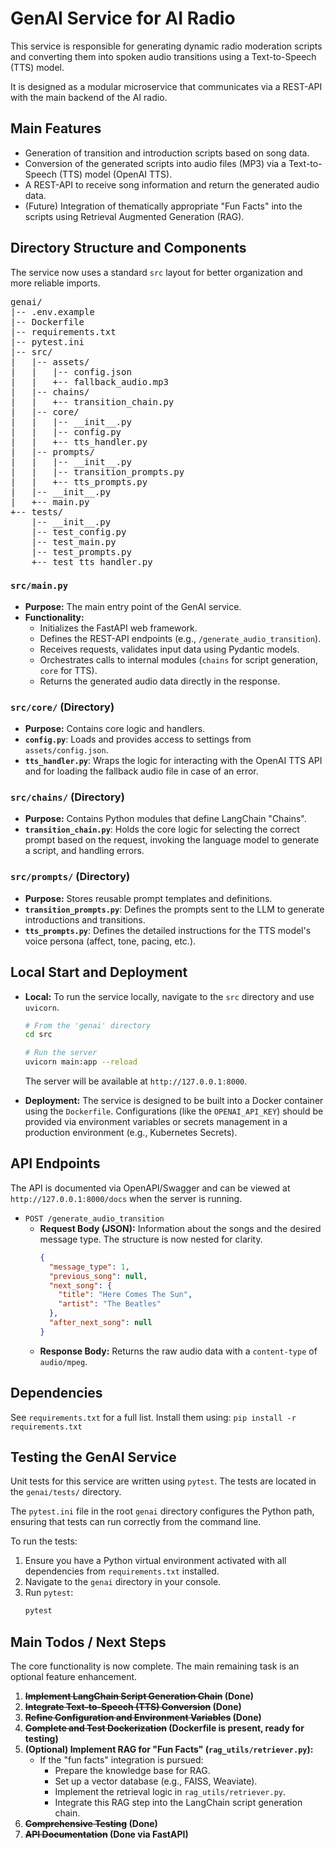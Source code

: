 # GenAI Service for AI Radio

This service is responsible for generating dynamic radio moderation scripts and converting them into spoken audio transitions using a Text-to-Speech (TTS) model.

It is designed as a modular microservice that communicates via a REST-API with the main backend of the AI radio.

## Main Features

* Generation of transition and introduction scripts based on song data.
* Conversion of the generated scripts into audio files (MP3) via a Text-to-Speech (TTS) model (OpenAI TTS).
* A REST-API to receive song information and return the generated audio data.
* (Future) Integration of thematically appropriate "Fun Facts" into the scripts using Retrieval Augmented Generation (RAG).

## Directory Structure and Components

The service now uses a standard `src` layout for better organization and more reliable imports. 

<pre>
genai/
|-- .env.example
|-- Dockerfile
|-- requirements.txt
|-- pytest.ini
|-- src/
|   |-- assets/
|   |   |-- config.json
|   |   +-- fallback_audio.mp3
|   |-- chains/
|   |   +-- transition_chain.py
|   |-- core/
|   |   |-- __init__.py
|   |   |-- config.py
|   |   +-- tts_handler.py
|   |-- prompts/
|   |   |-- __init__.py
|   |   |-- transition_prompts.py
|   |   +-- tts_prompts.py
|   |-- __init__.py
|   +-- main.py
+-- tests/
    |-- __init__.py
    |-- test_config.py
    |-- test_main.py
    |-- test_prompts.py
    +-- test_tts_handler.py
</pre>

### `src/main.py`

* **Purpose:** The main entry point of the GenAI service.
* **Functionality:**
    * Initializes the FastAPI web framework.
    * Defines the REST-API endpoints (e.g., `/generate_audio_transition`).
    * Receives requests, validates input data using Pydantic models.
    * Orchestrates calls to internal modules (`chains` for script generation, `core` for TTS).
    * Returns the generated audio data directly in the response.

### `src/core/` (Directory)

* **Purpose:** Contains core logic and handlers.
* **`config.py`**: Loads and provides access to settings from `assets/config.json`.
* **`tts_handler.py`**: Wraps the logic for interacting with the OpenAI TTS API and for loading the fallback audio file in case of an error.

### `src/chains/` (Directory)

* **Purpose:** Contains Python modules that define LangChain "Chains".
* **`transition_chain.py`**: Holds the core logic for selecting the correct prompt based on the request, invoking the language model to generate a script, and handling errors.

### `src/prompts/` (Directory)

* **Purpose:** Stores reusable prompt templates and definitions.
* **`transition_prompts.py`**: Defines the prompts sent to the LLM to generate introductions and transitions.
* **`tts_prompts.py`**: Defines the detailed instructions for the TTS model's voice persona (affect, tone, pacing, etc.).

## Local Start and Deployment

* **Local:** To run the service locally, navigate to the `src` directory and use `uvicorn`.
    ```bash
    # From the 'genai' directory
    cd src
    
    # Run the server
    uvicorn main:app --reload
    ```
    The server will be available at `http://127.0.0.1:8000`.

* **Deployment:** The service is designed to be built into a Docker container using the `Dockerfile`. Configurations (like the `OPENAI_API_KEY`) should be provided via environment variables or secrets management in a production environment (e.g., Kubernetes Secrets).

## API Endpoints

The API is documented via OpenAPI/Swagger and can be viewed at `http://127.0.0.1:8000/docs` when the server is running.

* `POST /generate_audio_transition`
    * **Request Body (JSON):** Information about the songs and the desired message type. The structure is now nested for clarity.
        ```json
        {
          "message_type": 1,
          "previous_song": null,
          "next_song": {
            "title": "Here Comes The Sun",
            "artist": "The Beatles"
          },
          "after_next_song": null
        }
        ```
    * **Response Body:** Returns the raw audio data with a `content-type` of `audio/mpeg`.

## Dependencies

See `requirements.txt` for a full list. Install them using:
`pip install -r requirements.txt`

## Testing the GenAI Service

Unit tests for this service are written using `pytest`. The tests are located in the `genai/tests/` directory.

The `pytest.ini` file in the root `genai` directory configures the Python path, ensuring that tests can run correctly from the command line.

To run the tests:

1.  Ensure you have a Python virtual environment activated with all dependencies from `requirements.txt` installed.
2.  Navigate to the `genai` directory in your console.
3.  Run `pytest`:
    ```bash
    pytest
    ```

## Main Todos / Next Steps

The core functionality is now complete. The main remaining task is an optional feature enhancement.

1.  **~~Implement LangChain Script Generation Chain~~ (Done)**
2.  **~~Integrate Text-to-Speech (TTS) Conversion~~ (Done)**
3.  **~~Refine Configuration and Environment Variables~~ (Done)**
4.  **~~Complete and Test Dockerization~~ (Dockerfile is present, ready for testing)**
5.  **(Optional) Implement RAG for "Fun Facts" (`rag_utils/retriever.py`):**
    * If the "fun facts" integration is pursued:
        * Prepare the knowledge base for RAG.
        * Set up a vector database (e.g., FAISS, Weaviate).
        * Implement the retrieval logic in `rag_utils/retriever.py`.
        * Integrate this RAG step into the LangChain script generation chain.
6.  **~~Comprehensive Testing~~ (Done)**
7.  **~~API Documentation~~ (Done via FastAPI)**